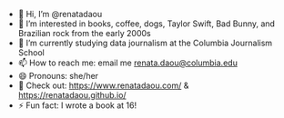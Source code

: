 - 👋 Hi, I’m @renatadaou
- 👀 I’m interested in books, coffee, dogs, Taylor Swift, Bad Bunny, and Brazilian rock from the early 2000s
- 🌱 I’m currently studying data journalism at the Columbia Journalism School
- 📫 How to reach me: email me renata.daou@columbia.edu
- 😄 Pronouns: she/her
- 🩷 Check out: https://www.renatadaou.com/ & https://renatadaou.github.io/
- ⚡ Fun fact: I wrote a book at 16!

